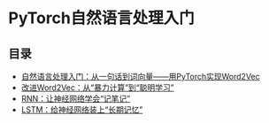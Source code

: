 
# PyTorch自然语言处理入门



## 目录

- [自然语言处理入门：从一句话到词向量——用PyTorch实现Word2Vec](1-word2vec)
- [改进Word2Vec：从“暴力计算”到“聪明学习”](2-improve-word2vec)
- [RNN：让神经网络学会“记笔记”](3-rnn)
- [LSTM：给神经网络装上“长期记忆”](4-lstm)
